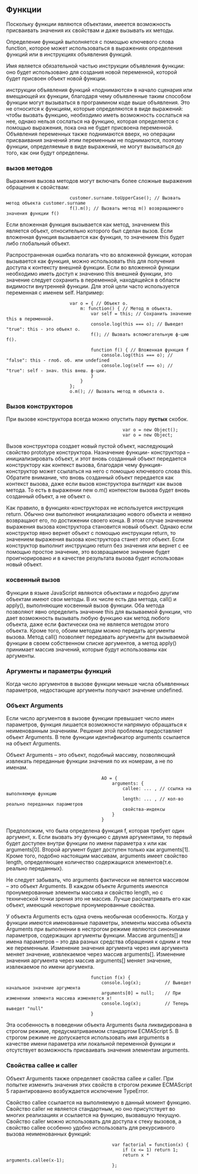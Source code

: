 ## Функции
Поскольку функции являются объектами, имеется возможность присваивать значения их свойствам и даже вызывать их методы.

Определение функций выполняется с помощью ключевого слова function, которое может использоваться в выражениях определения функций или в инструкциях объявления функций.

Имя является обязательной частью инструкции объявления функции: оно будет использовано для создания новой переменной,
которой будет присвоен объект новой функции.

инструкции объявления функций «поднимаются» в начало сценария или вмещающей их функции, благодаря чему объявленные
таким способом функции могут вызываться в программном коде выше объявления. Это не относится к функциям, которые
определяются в виде выражений: чтобы вызвать функцию, необходимо иметь возможность сослаться на нее, однако нельзя
сослаться на функцию, которая определяется с помощью выражения, пока она не будет присвоена переменной. Объявления
переменных также поднимаются вверх, но операции присваивания значений этим переменным не поднимаются, поэтому функции, определяемые в виде выражений, не могут вызываться до того, как они будут определены.

### вызов методов
Выражения вызова методов могут включать более сложные выражения обращения к свойствам:

                            customer.surname.toUpperCase(); // Вызвать метод объекта customer.surname
                            f().m(); // Вызвать метод m() возвращаемого значения функции f()

Если вложенная функция вызывается как метод, значением this является объект, относительно которого был сделан вызов.
Если вложенная функция вызывается как функция, то значением this будет либо глобальный объект.

Распространенная ошибка полагать что во вложенной функции, которая вызывается как функция, можно использовать this для получения доступа к контексту внешней функции. Если во вложенной функции необходимо иметь доступ к значению this внешней функции, это значение следует сохранить в переменной, находящейся в области видимости внутренней функции.
Для этой цели часто используется переменная с именем self. Например:

                            var o = { // Объект o.
                                m: function() { // Метод m объекта.
                                    var self = this; // Сохранить значение this в переменной.
                                    console.log(this === o); // Выведет "true": this - это объект o.
                                    f(); // Вызвать вспомогательную ф-цию f().
                                    
                                    function f() { // Вложенная функция f
                                        console.log(this === o); // "false": this - глоб. об. или undefined
                                        console.log(self === o); // "true": self - знач. this внеш. ф-ции.
                                    }
                                }
                            };
                            o.m(); // Вызвать метод m объекта o.

### Вызов конструкторов
При вызове конструктора всегда можно опустить пару **пустых** скобок.

                                                var o = new Object();
                                                var o = new Object;

Вызов конструктора создает новый пустой объект, наследующий свойство prototype конструктора. Назначение функции-
конструктора – инициализировать объект, и этот вновь созданный объект передается конструктору как контекст вызова,
благодаря чему функция-конструктор может ссылаться на него с помощью ключевого слова this. Обратите внимание,
что вновь созданный объект передается как контекст вызова, даже если вызов конструктора выглядит как вызов метода.
То есть в выражении new o.m() контекстом вызова будет вновь созданный объект, а не объект o.

Как правило, в функциях-конструкторах не используется инструкция return. Обычно они выполняют инициализацию нового
объекта и неявно возвращают его, по достижении своего конца. В этом случае значением выражения вызова конструктора
становится новый объект. Однако если конструктор явно вернет объект с помощью инструкции return, то значением выражения вызова конструктора станет этот объект. Если конструктор выполнит инструкцию return без значения или вернет
с ее помощью простое значение, это возвращаемое значение будет проигнорировано и в качестве результата вызова
будет использован новый объект.

### косвенный вызов
Функции в языке JavaScript являются объектами и подобно другим объектам имеют свои методы. В их числе есть два метода,
call() и apply(), выполняющие косвенный вызов функции. Оба метода позволяют явно определить значение this для вызываемой функции, что дает возможность вызывать любую функцию как метод любого объекта, даже если фактически она не является методом этого объекта. Кроме того, обоим методам можно передать аргументы вызова. Метод call() позволяет передавать аргументы для вызываемой функции в своем собственном списке аргументов, а метод apply() принимает массив
значений, которые будут использованы как аргументы. 

### Аргументы и параметры функций
Когда число аргументов в вызове функции меньше числа объявленных параметров, недостающие аргументы получают значение
undefined.

### Объект Arguments
Если число аргументов в вызове функции превышает число имен параметров, функция лишается возможности напрямую
обращаться к неименованным значениям. Решение этой проблемы предоставляет объект Arguments. В теле функции
идентификатор arguments ссылается на объект Arguments.

Объект Arguments – это объект, подобный массиву, позволяющий извлекать переданные функции значения по их номерам, а не по именам.

                                        AO = {
                                            arguments: {
                                                callee: ... , // ссылка на выполняемую функцию
                                                length: ... , // кол-во реально переданных параметров
                                                свойства-индексы
                                            }
                                        }

Предположим, что была определена функция f, которая требует один аргумент, x. Если вызвать эту функцию с двумя аргументами, то первый будет доступен внутри функции по имени параметра x или как arguments[0]. Второй аргумент будет
доступен только как arguments[1]. Кроме того, подобно настоящим массивам, arguments имеет свойство length, определяющее количество содержащихся элементов(т.е. реально переданных).

Не следует забывать, что arguments фактически не является массивом – это объект Arguments. В каждом объекте
Arguments имеются пронумерованные элементы массива и свойство length, но с технической точки зрения это не массив.
Лучше рассматривать его как объект, имеющий некоторые пронумерованные свойства.

У объекта Arguments есть одна очень необычная особенность. Когда у функции имеются именованные параметры,
элементы массива объекта Arguments при выполнении в нестрогом режиме являются синонимами параметров, содержащих
аргументы функции. Массив arguments[] и имена параметров – это два разных средства обращения к одним и тем же переменным. Изменение значения аргумента через имя аргумента меняет значение, извлекаемое через массив arguments[].
Изменение значения аргумента через массив arguments[] меняет значение, извлекаемое по имени аргумента.

                                    function f(x) {
                                        console.log(x);         // Выведет начальное значение аргумента
                                        arguments[0] = null;    // При изменении элемента массива изменяется x!
                                        console.log(x);         // Теперь выведет "null"
                                    }

Эта особенность в поведении объекта Arguments была ликвидирована в строгом режиме, предусматриваемом
стандартом ECMAScript 5.
В строгом режиме не допускается использовать имя arguments в качестве имени параметра или локальной переменной
функции и отсутствует возможность присваивать значения элементам arguments.

### Свойства callee и caller
Объект Arguments также определяет свойства callee и caller. При попытке изменить значения этих свойств в строгом
режиме ECMAScript 5 гарантированно возбуждается исключение TypeError.

Свойство callee ссылается на выполняемую в данный момент функцию.
Свойство caller не является стандартным, но оно присутствует во многих реализациях и ссылается на функцию, вызвавшую
текущую. Свойство caller можно использовать для доступа к стеку вызовов, а свойство callee особенно удобно 
использовать для рекурсивного вызова неименованных функций:

                                            var factorial = function(x) {
                                                if (x <= 1) return 1;
                                                return x * arguments.callee(x-1);
                                            };

